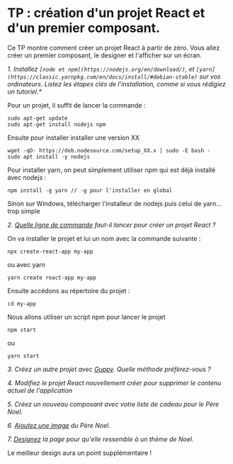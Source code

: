 # TP : création d'un projet React et d'un premier composant.

Ce TP montre comment créer un projet React à partir de zéro. Vous allez créer un premier composant, le designer et l'afficher sur un écran.


*1. Installez `[node et npm](https://nodejs.org/en/download/)`, et `[yarn](https://classic.yarnpkg.com/en/docs/install/#debian-stable)` sur vos ordinateurs. Listez les étapes clés de l'installation, comme si vous rédigiez un tutoriel.**

Pour un projet, il suffit de lancer la commande :
```
sudo apt-get update
sudo apt-get install nodejs npm
```
Ensuite pour installer installer une version XX
```
wget -qO- https://deb.nodesource.com/setup_XX.x | sudo -E bash -
sudo apt install -y nodejs
```

Pour installer yarn, on peut simplement utiliser npm qui est déjà installé avec nodejs :
```
npm install -g yarn // -g pour l'installer en global
```

Sinon sur Windows, télécharger l'installeur de nodejs puis celui de yarn... trop simple

*2. [Quelle ligne de commande](https://github.com/facebook/create-react-app) faut-il lancer pour créer un projet React ?*

On va installer le projet et lui un nom avec la commande suivante :
```
npx create-react-app my-app
```
ou avec yarn
```
yarn create react-app my-app
```
Ensuite accédons au répertoire du projet :
```
cd my-app
```
Nous allons utiliser un script npm pour lancer le projet
```
npm start
```
ou
```
yarn start
```

*3. Créez un autre projet avec [Guppy](https://github.com/joshwcomeau/guppy). Quelle méthode préférez-vous ?*

*4. Modifiez le projet React nouvellement créer pour supprimer le contenu actuel de l'application*

*5. Créez un nouveau composant avec votre liste de cadeau pour le Père Noel.*

*6. [Ajoutez une image](https://create-react-app.dev/docs/adding-images-fonts-and-files/) du Père Noel.*

*7. [Designez](https://create-react-app.dev/docs/adding-a-stylesheet) la page pour qu'elle ressemble à un thème de Noel.*

Le meilleur design aura un point supplémentaire !

